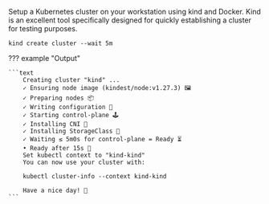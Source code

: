 Setup a Kubernetes cluster on your workstation using kind and Docker. Kind
is an excellent tool specifically designed for quickly establishing a
cluster for testing purposes.

```{ .shell .copy }
kind create cluster --wait 5m
```

<!-- Be aware that I had to shift the ```text tag left to  -->
<!-- prevent it from showing in the output. -->
??? example "Output"
        
    ```text
        Creating cluster "kind" ...
        ✓ Ensuring node image (kindest/node:v1.27.3) 🖼
        ✓ Preparing nodes 📦
        ✓ Writing configuration 📜
        ✓ Starting control-plane 🕹️
        ✓ Installing CNI 🔌
        ✓ Installing StorageClass 💾
        ✓ Waiting ≤ 5m0s for control-plane = Ready ⏳
        • Ready after 15s 💚
        Set kubectl context to "kind-kind"
        You can now use your cluster with:

        kubectl cluster-info --context kind-kind

        Have a nice day! 👋
    ```